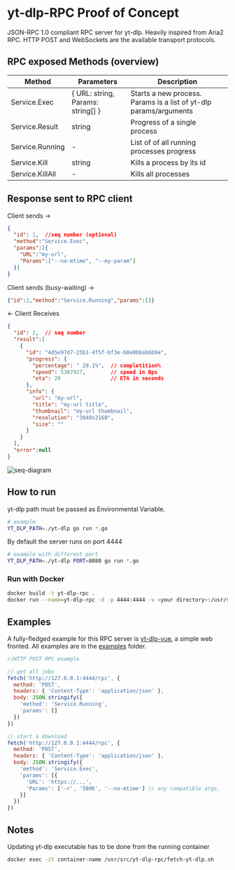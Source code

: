 # yt-dlp-RPC Proof of Concept

JSON-RPC 1.0 compliant RPC server for yt-dlp. Heavily inspired from Aria2 RPC.
HTTP POST and WebSockets are the available transport protocols.

## RPC exposed Methods (overview)

| Method          | Parameters                        | Description                                                       |
|-----------------|-----------------------------------|-------------------------------------------------------------------|
| Service.Exec    | { URL: string, Params: string[] } | Starts a new process. Params is a list of yt-dlp params/arguments |
| Service.Result  | string                            | Progress of a single process                                      |
| Service.Running | -                                 | List of of all running processes progress                         |
| Service.Kill    | string                            | Kills a process by its id                                         |
| Service.KillAll | -                                 | Kills all processes                                               |

## Response sent to RPC client
Client sends -> 
```json
{
  "id": 1,  //seq number (optional)
  "method":"Service.Exec", 
  "params":[{
    "URL":"my-url", 
    "Params":["--no-mtime", "--my-param"]
  }]
}
```
Client sends (busy-waiting) -> 
```json
{"id":2,"method":"Service.Running","params":[]}
```
<- Client Receives
```json
{
  "id": 2,  // seq number
  "result":[
    {
      "id": "4d5e97d7-25b1-4f5f-bf3e-b8e086ab6b9e",
      "progress": {
        "percentage": " 29.1%",  // completition%
        "speed": 5387927,        // speed in Bps
        "eta": 20                // ETA in seconds
      },
      "info": {
        "url": "my-url",
        "title": "my-url title",
        "thumbnail": "my-url thumbnail",
        "resolution": "3840x2160",
        "size": ""
      }
    }
  ],
  "error":null
}
```

![seq-diagram](https://i.ibb.co/Gd9MvHy/Untitled.png)

## How to run
yt-dlp path must be passed as Environmental Variable. 
```sh
# example
YT_DLP_PATH=./yt-dlp go run *.go
```
By default the server runs on port 4444
```sh
# example with different port
YT_DLP_PATH=./yt-dlp PORT=8080 go run *.go
```

### Run with Docker
```sh
docker build -t yt-dlp-rpc .
docker run --name=yt-dlp-rpc -d -p 4444:4444 -v <your directory>:/usr/src/yt-dlp-rpc/downloads yt-dlp-rpc:latest
```
## Examples
A fully-fledged example for this RPC server is [yt-dlp-vue](https://github.com/marcopeocchi/yt-dlp-vue), a simple web fronted.
All examples are in the [examples](https://github.com/marcopeocchi/yt-dlp-rpc/tree/master/examples) folder.

```js
//HTTP POST RPC example

// get all jobs 
fetch('http://127.0.0.1:4444/rpc', {
  method: 'POST',
  headers: { 'Content-Type': 'application/json' },
  body: JSON.stringify({
    'method': 'Service.Running',
    'params': []
  })
})

// start a download
fetch('http://127.0.0.1:4444/rpc', {
  method: 'POST',
  headers: { 'Content-Type': 'application/json' },
  body: JSON.stringify({
    'method': 'Service.Exec',
    'params': [{
      'URL': 'https://...',
      'Params': ['-r', '500K', '--no-mtime'] // any compatible args,
    }]
  })
})
```

## Notes

Updating yt-dlp executable has to be done from the running container
```sh
docker exec -it container-name /usr/src/yt-dlp-rpc/fetch-yt-dlp.sh
```